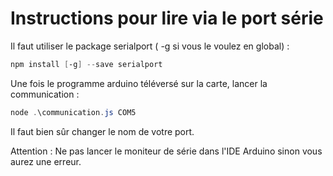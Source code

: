 # Instructions pour lire via le port série

Il faut utiliser le package serialport ( -g si vous le voulez en global) :

```powershell
npm install [-g] --save serialport
```

Une fois le programme arduino téléversé sur la carte, lancer la communication :

```powershell
node .\communication.js COM5
```

Il faut bien sûr changer le nom de votre port.

Attention : Ne pas lancer le moniteur de série dans l'IDE Arduino sinon vous aurez une erreur.